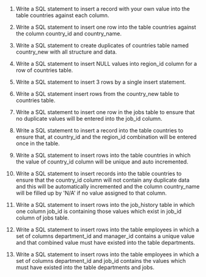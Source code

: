 1. Write a SQL statement to insert a record with your own value into the table countries against each column.



2. Write a SQL statement to insert one row into the table countries against the column country_id and country_name.



3. Write a SQL statement to create duplicates of countries table named country_new with all structure and data.



4. Write a SQL statement to insert NULL values into region_id column for a row of countries table.



5. Write a SQL statement to insert 3 rows by a single insert statement.



6. Write a SQL statement insert rows from the country_new table to countries table.



7. Write a SQL statement to insert one row in the jobs table to ensure that no duplicate values will be entered into the job_id column.



8. Write a SQL statement to insert a record into the table countries to ensure that, at country_id and the region_id combination will be entered once in the table.


 
9. Write a SQL statement to insert rows into the table countries in which the value of country_id column will be unique and auto incremented.


10. Write a SQL statement to insert records into the table countries to ensure that the country_id column will not contain any duplicate data and this will be automatically incremented and the column country_name will be filled up by 'N/A' if no value assigned to that column.



11. Write a SQL statement to insert rows into the job_history table in which one column job_id is containing those values which exist in job_id column of jobs table.



12. Write a SQL statement to insert rows into the table employees in which a set of columns department_id and manager_id contains a unique value and that combined value must have existed into the table departments.



13. Write a SQL statement to insert rows into the table employees in which a set of columns department_id and job_id contains the values which must have existed into the table departments and jobs.
